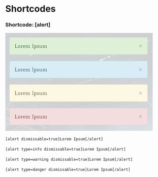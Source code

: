 # Shortcodes

### Shortcode: [alert]

![](images/alert-shortcode.jpg)

```
[alert dismissable=true]Lorem Ipsum[/alert]

[alert type=info dismissable=true]Lorem Ipsum[/alert]

[alert type=warning dismissable=true]Lorem Ipsum[/alert]

[alert type=danger dismissable=true]Lorem Ipsum[/alert]
```
